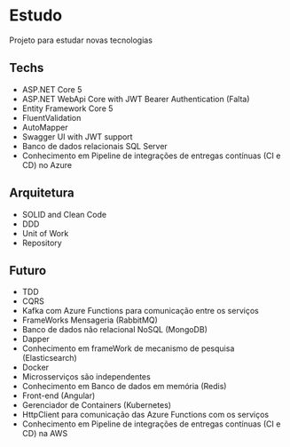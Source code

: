 # Estudo

Projeto para estudar novas tecnologias 

## Techs

- ASP.NET Core 5
- ASP.NET WebApi Core with JWT Bearer Authentication (Falta)
- Entity Framework Core 5
- FluentValidation
- AutoMapper
- Swagger UI with JWT support
- Banco de dados relacionais SQL Server 
- Conhecimento em Pipeline de integrações de entregas contínuas (CI e CD) no Azure

## Arquitetura

- SOLID and Clean Code
- DDD
- Unit of Work
- Repository

## Futuro

- TDD
- CQRS
- Kafka com Azure Functions para comunicação entre os serviços
- FrameWorks Mensageria (RabbitMQ)
- Banco de dados não relacional NoSQL (MongoDB) 
- Dapper
- Conhecimento em frameWork de mecanismo de pesquisa (Elasticsearch)
- Docker
- Microsserviços são independentes
- Conhecimento em Banco de dados em memória (Redis)
- Front-end (Angular)
- Gerenciador de Containers (Kubernetes)
- HttpClient para comunicação das Azure Functions com os serviços
- Conhecimento em Pipeline de integrações de entregas contínuas (CI e CD) na AWS
